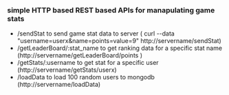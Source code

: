 
### simple HTTP based REST based APIs for manapulating game stats
- /sendStat  to send game stat data to server ( curl --data "username=userx&name=points=value=9"  http://servername/sendStat)
- /getLeaderBoard/:stat_name  to get ranking data for a specific stat name   (http://servername/getLeaderBoard/points )
- /getStats/:username  to get stat for a specific user  (http://servername/getStats/userx)
- /loadData   to load 100 random users to mongodb       (http://servername/loadData)